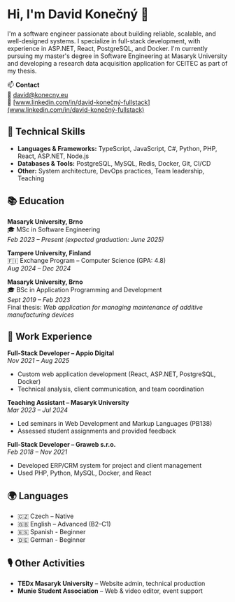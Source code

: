 # Hi, I'm David Konečný 👋

I'm a software engineer passionate about building reliable, scalable, and well-designed systems. I specialize in full-stack development, with experience in ASP.NET, React, PostgreSQL, and Docker. I'm currently pursuing my master's degree in Software Engineering at Masaryk University and developing a research data acquisition application for CEITEC as part of my thesis.

📫 **Contact**  
📧 david@konecny.eu  
👥 [www.linkedin.com/in/david-konečný-fullstack](www.linkedin.com/in/david-konečný-fullstack)

## 🔧 Technical Skills

- **Languages & Frameworks:** TypeScript, JavaScript, C#, Python, PHP, React, ASP.NET, Node.js
- **Databases & Tools:** PostgreSQL, MySQL, Redis, Docker, Git, CI/CD
- **Other:** System architecture, DevOps practices, Team leadership, Teaching

## 📚 Education

**Masaryk University, Brno**  
🎓 MSc in Software Engineering  
*Feb 2023 – Present (expected graduation: June 2025)*

**Tampere University, Finland**  
🇫🇮 Exchange Program – Computer Science (GPA: 4.8)  
*Aug 2024 – Dec 2024*

**Masaryk University, Brno**  
🎓 BSc in Application Programming and Development  
*Sept 2019 – Feb 2023*  
Final thesis: *Web application for managing maintenance of additive manufacturing devices*

## 💼 Work Experience

**Full-Stack Developer – Appio Digital**  
*Nov 2021 – Aug 2025*  
- Custom web application development (React, ASP.NET, PostgreSQL, Docker)
- Technical analysis, client communication, and team coordination

**Teaching Assistant – Masaryk University**  
*Mar 2023 – Jul 2024*  
- Led seminars in Web Development and Markup Languages (PB138)
- Assessed student assignments and provided feedback

**Full-Stack Developer – Graweb s.r.o.**  
*Feb 2018 – Nov 2021*  
- Developed ERP/CRM system for project and client management
- Used PHP, Python, MySQL, Docker, and React

## 🌍 Languages

- 🇨🇿 Czech – Native
- 🇬🇧 English – Advanced (B2–C1)
- 🇪🇸 Spanish - Beginner
- 🇩🇪 German  - Beginner

## 🎙️ Other Activities

- **TEDx Masaryk University** – Website admin, technical production
- **Munie Student Association** – Web & video editor, event support
